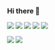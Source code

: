### Hi there 👋
<!--
**leekh7411/leekh7411** is a ✨ _special_ ✨ repository because its `README.md` (this file) appears on your GitHub profile.

Here are some ideas to get you started:

- 🔭 I’m currently working on ...
- 🌱 I’m currently learning ...
- 👯 I’m looking to collaborate on ...
- 🤔 I’m looking for help with ...
- 💬 Ask me about ...
- 📫 How to reach me: ...
- 😄 Pronouns: ...
- ⚡ Fun fact: ...
-->


[![](https://img.shields.io/badge/-Python-000?style=flat&logo=python)](https://github.com/leekh7411)
[![](https://img.shields.io/badge/-PyTorch-000?style=flat&logo=pytorch)](https://github.com/leekh7411)
[![](https://img.shields.io/badge/-Tensorflow-000?style=flat&logo=tensorflow)](https://github.com/leekh7411)
[![](https://img.shields.io/badge/-Keras-000?style=flat&logo=keras)](https://github.com/leekh7411)
[![](https://img.shields.io/badge/-ScikitLearn-000?style=flat&logo=scikit-learn)](https://github.com/leekh7411)


[![](https://github-readme-stats.vercel.app/api?username=leekh7411&show_icons=true&theme=ayu-mirage&count_private=true)](https://github.com/leekh7411)
[![](https://github-profile-trophy.vercel.app/?username=leekh7411&theme=chalk&rank=SECRET,SSS,SS,S,AAA,AA,A,B)](https://github.com/leekh7411)
